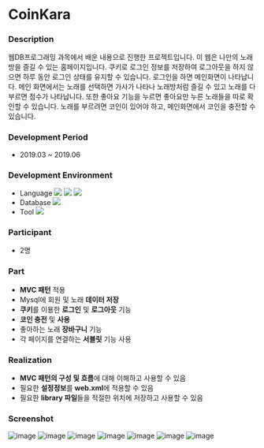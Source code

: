 # CoinKara

### Description
웹DB프로그래밍 과목에서 배운 내용으로 진행한 프로젝트입니다. 이 웹은 나만의 노래방을 즐길 수 있는 홈페이지입니다. 쿠키로 로그인 정보를 저장하여 로그아웃을 하지 않으면 하루 동안 로그인 상태를 유지할 수 있습니다. 로그인을 하면 메인화면이 나타납니다. 메인 화면에서는 노래를 선택하면 가사가 나타나 노래방처럼 즐길 수 있고 노래를 다 부르면 점수가 나타납니다. 또한 좋아요 기능을 누르면 좋아요만 누른 노래들을 따로 확인할 수 있습니다. 노래를 부르려면 코인이 있어야 하고, 메인화면에서 코인을 충전할 수 있습니다. 

### Development Period
- 2019.03 ~ 2019.06

### Development Environment
- Language
<img src="https://img.shields.io/badge/Java-007396?style=flat-square&logo=Java&logoColor=white"/></a>
<img src="https://img.shields.io/badge/JSP-007396?style=flat-square&logo=JSP&logoColor=white"/></a>
<img src="https://img.shields.io/badge/CSS3-1572B6?style=flat-square&logo=CSS3&logoColor=white"/></a>
- Database
<img src="https://img.shields.io/badge/MySQL-4479A1?style=flat-square&logo=MySQL&logoColor=white"/></a><br/>
- Tool
<img src="https://img.shields.io/badge/Eclipse IDE-2C2255?style=flat-square&logo=Eclipse IDE&logoColor=white"/></a>

### Participant
- 2명

### Part
- **MVC 패턴** 적용
- Mysql에 회원 및 노래 **데이터 저장**
- **쿠키**를 이용한 **로그인** 및 **로그아웃** 기능
- **코인 충전** 및 **사용**
- 좋아하는 노래 **장바구니** 기능
- 각 페이지를 연결하는 **서블릿** 기능 사용

### Realization
- **MVC 패턴의 구성 및 흐름**에 대해 이해하고 사용할 수 있음
- 필요한 **설정정보**를 **web.xml**에 적용할 수 있음
- 필요한 **library 파일**들을 적절한 위치에 저장하고 사용할 수 있음

### Screenshot
![image](https://user-images.githubusercontent.com/86348868/148524935-356a3201-3226-47b0-922f-576522006a08.png)
![image](https://user-images.githubusercontent.com/86348868/148524959-77dce552-3512-4fcc-9b6a-bcc825dd82dc.png)
![image](https://user-images.githubusercontent.com/86348868/148524983-05b6ab56-8953-4e9f-ba80-91bee58665a8.png)
![image](https://user-images.githubusercontent.com/86348868/148525008-88cb77a5-1883-448b-9371-42a0fffa912d.png)
![image](https://user-images.githubusercontent.com/86348868/148525045-7a2e0511-d1fc-4564-bd2b-90f31559971d.png)
![image](https://user-images.githubusercontent.com/86348868/148525067-78531b55-5645-4978-93f3-46fb0819345a.png)
![image](https://user-images.githubusercontent.com/86348868/148525090-0628e473-af90-4c8d-9027-b100e3999521.png)
